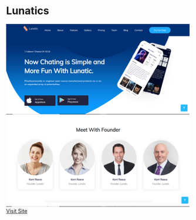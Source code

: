 # Lunatics

<img src="screenshot/screen1.PNG" width="500px"/>
<img src="screenshot/screen2.PNG" width="500px"/>
<a href="https://lunatics-page.netlify.com/" target="_blank">Visit Site</a>
